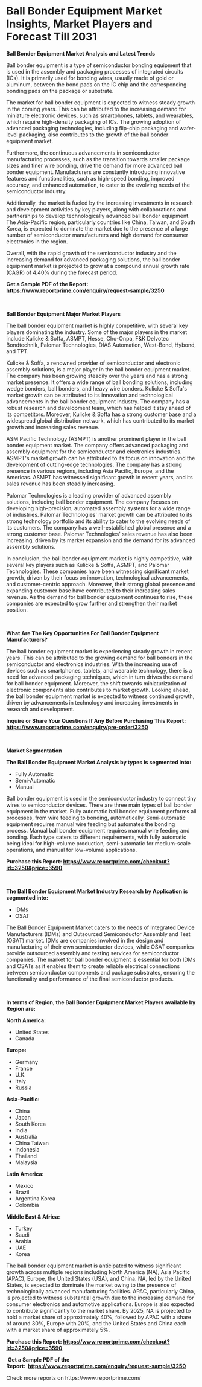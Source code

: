 <p><h1>Ball Bonder Equipment Market Insights, Market Players and Forecast Till 2031</h1></p><p><strong>Ball Bonder Equipment Market Analysis and Latest Trends</strong></p>
<p><p>Ball bonder equipment is a type of semiconductor bonding equipment that is used in the assembly and packaging processes of integrated circuits (ICs). It is primarily used for bonding wires, usually made of gold or aluminum, between the bond pads on the IC chip and the corresponding bonding pads on the package or substrate.</p><p>The market for ball bonder equipment is expected to witness steady growth in the coming years. This can be attributed to the increasing demand for miniature electronic devices, such as smartphones, tablets, and wearables, which require high-density packaging of ICs. The growing adoption of advanced packaging technologies, including flip-chip packaging and wafer-level packaging, also contributes to the growth of the ball bonder equipment market.</p><p>Furthermore, the continuous advancements in semiconductor manufacturing processes, such as the transition towards smaller package sizes and finer wire bonding, drive the demand for more advanced ball bonder equipment. Manufacturers are constantly introducing innovative features and functionalities, such as high-speed bonding, improved accuracy, and enhanced automation, to cater to the evolving needs of the semiconductor industry.</p><p>Additionally, the market is fueled by the increasing investments in research and development activities by key players, along with collaborations and partnerships to develop technologically advanced ball bonder equipment. The Asia-Pacific region, particularly countries like China, Taiwan, and South Korea, is expected to dominate the market due to the presence of a large number of semiconductor manufacturers and high demand for consumer electronics in the region.</p><p>Overall, with the rapid growth of the semiconductor industry and the increasing demand for advanced packaging solutions, the ball bonder equipment market is projected to grow at a compound annual growth rate (CAGR) of 4.40% during the forecast period.</p></p>
<p><strong>Get a Sample PDF of the Report:&nbsp; <a href="https://www.reportprime.com/enquiry/request-sample/3250">https://www.reportprime.com/enquiry/request-sample/3250</a></strong></p>
<p>&nbsp;</p>
<p><strong>Ball Bonder Equipment Major Market Players</strong></p>
<p><p>The ball bonder equipment market is highly competitive, with several key players dominating the industry. Some of the major players in the market include Kulicke & Soffa, ASMPT, Hesse, Cho-Onpa, F&K Delvotec Bondtechnik, Palomar Technologies, DIAS Automation, West-Bond, Hybond, and TPT.</p><p>Kulicke & Soffa, a renowned provider of semiconductor and electronic assembly solutions, is a major player in the ball bonder equipment market. The company has been growing steadily over the years and has a strong market presence. It offers a wide range of ball bonding solutions, including wedge bonders, ball bonders, and heavy wire bonders. Kulicke & Soffa's market growth can be attributed to its innovation and technological advancements in the ball bonder equipment industry. The company has a robust research and development team, which has helped it stay ahead of its competitors. Moreover, Kulicke & Soffa has a strong customer base and a widespread global distribution network, which has contributed to its market growth and increasing sales revenue.</p><p>ASM Pacific Technology (ASMPT) is another prominent player in the ball bonder equipment market. The company offers advanced packaging and assembly equipment for the semiconductor and electronics industries. ASMPT's market growth can be attributed to its focus on innovation and the development of cutting-edge technologies. The company has a strong presence in various regions, including Asia Pacific, Europe, and the Americas. ASMPT has witnessed significant growth in recent years, and its sales revenue has been steadily increasing.</p><p>Palomar Technologies is a leading provider of advanced assembly solutions, including ball bonder equipment. The company focuses on developing high-precision, automated assembly systems for a wide range of industries. Palomar Technologies' market growth can be attributed to its strong technology portfolio and its ability to cater to the evolving needs of its customers. The company has a well-established global presence and a strong customer base. Palomar Technologies' sales revenue has also been increasing, driven by its market expansion and the demand for its advanced assembly solutions.</p><p>In conclusion, the ball bonder equipment market is highly competitive, with several key players such as Kulicke & Soffa, ASMPT, and Palomar Technologies. These companies have been witnessing significant market growth, driven by their focus on innovation, technological advancements, and customer-centric approach. Moreover, their strong global presence and expanding customer base have contributed to their increasing sales revenue. As the demand for ball bonder equipment continues to rise, these companies are expected to grow further and strengthen their market position.</p></p>
<p>&nbsp;</p>
<p><strong>What Are The Key Opportunities For Ball Bonder Equipment Manufacturers?</strong></p>
<p><p>The ball bonder equipment market is experiencing steady growth in recent years. This can be attributed to the growing demand for ball bonders in the semiconductor and electronics industries. With the increasing use of devices such as smartphones, tablets, and wearable technology, there is a need for advanced packaging techniques, which in turn drives the demand for ball bonder equipment. Moreover, the shift towards miniaturization of electronic components also contributes to market growth. Looking ahead, the ball bonder equipment market is expected to witness continued growth, driven by advancements in technology and increasing investments in research and development.</p></p>
<p><strong>Inquire or Share Your Questions If Any Before Purchasing This Report: <a href="https://www.reportprime.com/enquiry/pre-order/3250">https://www.reportprime.com/enquiry/pre-order/3250</a></strong></p>
<p>&nbsp;</p>
<p><strong>Market Segmentation</strong></p>
<p><strong>The Ball Bonder Equipment Market Analysis by types is segmented into:</strong></p>
<p><ul><li>Fully Automatic</li><li>Semi-Automatic</li><li>Manual</li></ul></p>
<p><p>Ball bonder equipment is used in the semiconductor industry to connect tiny wires to semiconductor devices. There are three main types of ball bonder equipment in the market. Fully automatic ball bonder equipment performs all processes, from wire feeding to bonding, automatically. Semi-automatic equipment requires manual wire feeding but automates the bonding process. Manual ball bonder equipment requires manual wire feeding and bonding. Each type caters to different requirements, with fully automatic being ideal for high-volume production, semi-automatic for medium-scale operations, and manual for low-volume applications.</p></p>
<p><strong>Purchase this Report:&nbsp;<a href="https://www.reportprime.com/checkout?id=3250&price=3590">https://www.reportprime.com/checkout?id=3250&price=3590</a></strong></p>
<p>&nbsp;</p>
<p><strong>The Ball Bonder Equipment Market Industry Research by Application is segmented into:</strong></p>
<p><ul><li>IDMs</li><li>OSAT</li></ul></p>
<p><p>The Ball Bonder Equipment Market caters to the needs of Integrated Device Manufacturers (IDMs) and Outsourced Semiconductor Assembly and Test (OSAT) market. IDMs are companies involved in the design and manufacturing of their own semiconductor devices, while OSAT companies provide outsourced assembly and testing services for semiconductor companies. The market for ball bonder equipment is essential for both IDMs and OSATs as it enables them to create reliable electrical connections between semiconductor components and package substrates, ensuring the functionality and performance of the final semiconductor products.</p></p>
<p>&nbsp;</p>
<p><strong>In terms of Region, the Ball Bonder Equipment Market Players available by Region are:</strong></p>
<p>
    <p> <strong> North America: </strong>
        <ul>
            <li>United States</li>
            <li>Canada</li>
        </ul>
        </p> 
    <p> <strong> Europe: </strong>
        <ul>
            <li>Germany</li>
            <li>France</li>
            <li>U.K.</li>
            <li>Italy</li>
            <li>Russia</li>
        </ul>
        </p> 
    <p> <strong> Asia-Pacific: </strong>
        <ul>
            <li>China</li>
            <li>Japan</li>
            <li>South Korea</li>
            <li>India</li>
            <li>Australia</li>
            <li>China Taiwan</li>
            <li>Indonesia</li>
            <li>Thailand</li>
            <li>Malaysia</li>
        </ul>
        </p> 
    <p> <strong> Latin America: </strong>
        <ul>
            <li>Mexico</li>
            <li>Brazil</li>
            <li>Argentina Korea</li>
            <li>Colombia</li>
        </ul>
        </p> 
    <p> <strong> Middle East & Africa: </strong>
        <ul>
            <li>Turkey</li>
            <li>Saudi</li>
            <li>Arabia</li>
            <li>UAE</li>
            <li>Korea</li>
        </ul>
    </p>
    </p>
<p><p>The ball bonder equipment market is anticipated to witness significant growth across multiple regions including North America (NA), Asia Pacific (APAC), Europe, the United States (USA), and China. NA, led by the United States, is expected to dominate the market owing to the presence of technologically advanced manufacturing facilities. APAC, particularly China, is projected to witness substantial growth due to the increasing demand for consumer electronics and automotive applications. Europe is also expected to contribute significantly to the market share. By 2025, NA is projected to hold a market share of approximately 40%, followed by APAC with a share of around 30%, Europe with 20%, and the United States and China each with a market share of approximately 5%.</p></p>
<p><strong>Purchase this Report: <a href="https://www.reportprime.com/checkout?id=3250&price=3590">https://www.reportprime.com/checkout?id=3250&price=3590</a></strong></p>
<p>&nbsp;<strong>Get a Sample PDF of the Report:&nbsp;&nbsp;<a href="https://www.reportprime.com/enquiry/request-sample/3250">https://www.reportprime.com/enquiry/request-sample/3250</a></strong></p>
<p><strong></strong></p>
<p>Check more reports on https://www.reportprime.com/</p>